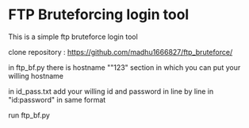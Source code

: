 # FTP Bruteforcing login tool
This is a simple ftp bruteforce login tool

clone repository : https://github.com/madhu1666827/ftp_bruteforce/

in ftp_bf.py there is hostname ""123" section in which you can put your willing hostname

in id_pass.txt add your willing id and password in line by line in "id:password" in same format


run ftp_bf.py



